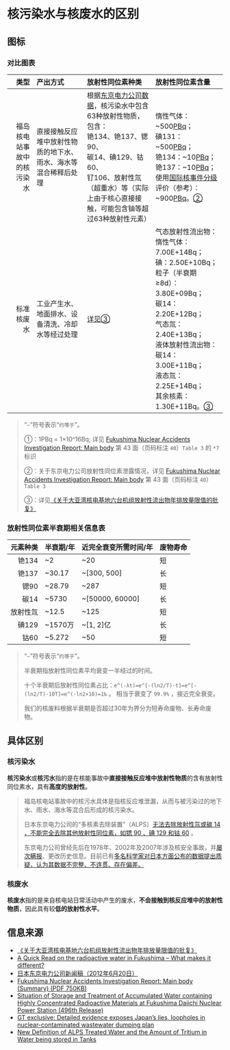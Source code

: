 # 核污染水与核废水的区别

## 图标

### 对比图表

| 类型 | 产出方式 | 放射性同位素种类 | 放射性同位素含量 |
|--:|:--|:--|:--|
| 福岛核电站事故中的核污染水 | 直接接触反应堆中放射性物质的地下水、雨水、海水等混合稀释后处理 | 根据[东京电力公司数据](https://www4.tepco.co.jp/en/press/corp-com/release/2012/1205638_1870.html)，核污染水中包含63种放射性物质，包含：<br/>铯134、铯137、锶90、<br/>碳14、碘129、钴60、<br/>钌106、放射性氚（超重水）等（实际上由于核心直接接触，可能包含铀等超过63种放射性元素） | 惰性气体：~500[PBq](#pbq)；<br/>碘131：~500[PBq](#pbq)；<br/>铯134：~10[PBq](#pbq)；<br/>铯137：~10[PBq](#pbq)；<br/>使用[国际核事件分级](#twi)评价（参考）：~900[PBq](#pbq)。[②](#twi)|
| 标准核废水 | 工业产生水、地面排水、设备清洗、冷却水等经过处理 | [详见③](#gov) | 气态放射性流出物：惰性气体：7.00E+14Bq；<br/>碘：2.50E+10Bq；<br/>粒子（半衰期≥8d）：3.80E+09Bq；<br/>碳14：2.20E+12Bq；<br/>气态氚：2.40E+13Bq；<br/>液体放射性流出物：碳14：3.00E+11Bq；<br/>液态氚：2.25E+14Bq；<br/>其余核素：1.30E+11Bq。[③](#gov) |

<blockquote>
<p>“<code class="hljs">~</code>”符号表示“<code class="hljs">约等于</code>”。</p>
<p id="pbq">①：1PBq = 1×10^16Bq; 详见 <a href="https://www4.tepco.co.jp/en/press/corp-com/release/betu12_e/images/120620e0102.pdf">Fukushima Nuclear Accidents Investigation Report: Main body</a> 第 43 面（页码标注 <code class="hljs">40</code>）<code class="hljs">Table 3</code> 的 <code class="hljs">*7</code> 标识</p>
<p id="twi">②：关于东京电力公司放射性同位素泄露情况，详见 <a href="https://www4.tepco.co.jp/en/press/corp-com/release/betu12_e/images/120620e0102.pdf">Fukushima Nuclear Accidents Investigation Report: Main body</a> 第 43 面（页码标注 <code class="hljs">40</code>）<code class="hljs">Table 3</code></p>
<p id="gov">③：详见<a href="https://www.mee.gov.cn/gkml/sthjbgw/haq/201707/t20170717_417967.htm">《关于大亚湾核电基地六台机组放射性流出物年排放量限值的批复》</a></p>
</blockquote>

### 放射性同位素半衰期相关信息表

| 元素种类 | 半衰期/年 | 近完全衰变所需时间/年 | 废物寿命 |
|--:|:--|:--|:--|
| 铯134 | ~2 | ~20 | 短 |
| 铯137 | ~30.17 | ~[300, 500] | 长 |
| 锶90 | ~28.79 | ~287 | 短 |
| 碳14 | ~5730 | ~[50000, 60000] | 长 |
| 放射性氚 | ~12.5 | ~125 | 短 |
| 碘129 | ~1570万 | ~[1, 2]亿 | 长 |
| 钴60 | ~5.272 | ~50 | 短 |

> “`~`”符号表示“`约等于`”。
>
> 半衰期指放射性同位素平均衰变一半经过的时间。
>
> 十个半衰期后放射性同位素占比：`e^(-λt)=e^[-(ln2/T)·t]=e^[-(ln2/T)·10T]=e^(-ln2×10)=1‰` 。
> 相当于衰变了 `99.9%` ，接近完全衰变。
>
> 我们的核废料根据半衰期是否超过30年为界分为短寿命废物、长寿命废物。

## 具体区别

### 核污染水

**核污染水**或**核污水**指的是在核能事故中**直接接触反应堆中放射性物质**的含有放射性同位素水，具有**高度的放射性**。

> 福岛核电站事故中的核污水具体是指核反应堆泄漏，从而与被污染过的地下水、雨水、海水等混合后形成的核污染水。
>
> 日本东京电力公司的“多核素去除装置”（ALPS）[无法去除放射性氚或碳 14 ，不能完全去除其他放射性同位素，如锶 90 、碘 129 和钴 60](https://www.greenpeace.org/eastasia/blog/6540/a-quick-read-on-the-radioactive-water-in-fukushima-what-makes-it-different/) 。
>
> 东京电力公司曾经先后在1978年、2002年及2007年涉及核安全事故，并[屡次瞒报](https://www.globaltimes.cn/page/202306/1291969.shtml)、更改历史信息。目前已有[多名科学家对日本方面公布的数据提出质疑，认为其数据不完整、不连贯、存在偏差。](https://www.globaltimes.cn/page/202306/1291969.shtml)

### 核废水

**核废水**指的是来自核电站日常活动中产生的废水，**不会接触到核反应堆中的放射性物质**，因此具有较**低的放射性水平**。

## 信息来源

- [《关于大亚湾核电基地六台机组放射性流出物年排放量限值的批复》](https://www.mee.gov.cn/gkml/sthjbgw/haq/201707/t20170717_417967.htm)
- [A Quick Read on the radioactive water in Fukushima – What makes it different?](https://www.greenpeace.org/eastasia/blog/6540/a-quick-read-on-the-radioactive-water-in-fukushima-what-makes-it-different/)
- [日本东京电力公司新闻稿（2012年6月20日）](https://www4.tepco.co.jp/en/press/corp-com/release/2012/1205638_1870.html)
- [Fukushima Nuclear Accidents Investigation Report: Main body (Summary) (PDF 750KB)](https://www4.tepco.co.jp/en/press/corp-com/release/betu12_e/images/120620e0102.pdf)
- [Situation of Storage and Treatment of Accumulated Water containing Highly Concentrated Radioactive Materials at Fukushima Daiichi Nuclear Power Station (496th Release)](https://www.tepco.co.jp/en/hd/decommission/information/newsrelease/watermanagement/pdf/2021/watermanagement_20210405-e.pdf)
- [GT exclusive: Detailed evidence exposes Japan’s lies, loopholes in nuclear-contaminated wastewater dumping plan](https://www.globaltimes.cn/page/202306/1291969.shtml)
- [New Definition of ALPS Treated Water and the Amount of Tritium in Water being stored in Tanks](https://www4.tepco.co.jp/en/decommission/progress/watertreatment/images/20210427.pdf)
